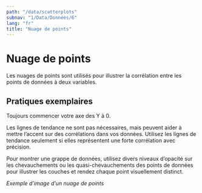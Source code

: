 ```yaml
---
path: "/data/scatterplots"
subnav: "1/Data/Données/6"
lang: "fr"
title: "Nuage de points"
---
```


<helmet>
<title> Nuage de points - Système de conception Aurora </title>
</helmet>

# Nuage de points

Les nuages de points sont utilisés pour illustrer la corrélation entre les points de données à deux variables.

## Pratiques exemplaires

Toujours commencer votre axe des Y à 0.

Les lignes de tendance ne sont pas nécessaires, mais peuvent aider à mettre l’accent sur des corrélations dans vos données. Utilisez les lignes de tendance seulement si elles représentent une forte corrélation avec précision.

Pour montrer une grappe de données, utilisez divers niveaux d’opacité sur les chevauchements ou les quasi-chevauchements des points de données pour illustrer les couches et rendez chaque point visuellement distinct.

*Exemple d’image d’un nuage de points*
